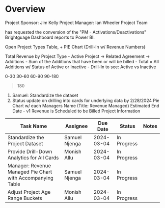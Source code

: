 # Overview
Project Sponsor: Jim Kelly 
Project Manager: Ian Wheeler
Project Team



has requested the conversion of the "PM - Activations/Deactivations" Brightguage Dashboard reports to Power BI. 

Open Project Types Table, + PIE Chart (Drill-In w/ Revenue Numbers)

Total Revenue by Project Type 
	- Active Project -> Related Agreement -> Additions
		- Sum of the Additions that have been or will be billed
		- Total = All Additions w/ Status of Active or Inactive
			- Drill-In to see: Active vs Inactive
			
0-30
30-60
60-90
90-180
> 180

1. Samuel: Standardize the dataset
2. Status update on drilling into cards for underlying data by 2/28/2024
Pie Chart w/ each Managers Name (Title: Revenue Managed)
	Estimated End Date - v1
	Revenue is Scheduled to be Billed
	Project Information

| Task Name                                                  | Assignee      | Due Date   | Status      | Notes |
| ---------------------------------------------------------- | ------------- | ---------- | ----------- | ----- |
| Standardize the Project Dataset                            | Samuel Njenga | 2024-03-04 | In Progress |       |
| Provide Drill-Down Analytics for All Cards                 | Monish Allu   | 2024-03-04 | In Progress |       |
| Manager: Revenue Managed Pie Chart with Accompanying Table | Samuel Njenga | 2024-03-04 | In Progress |       |
| Adjust Project Age Range Buckets                           | Monish Allu   | 2024-03-04 | In Progress |       |

```SQL

```

